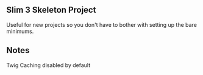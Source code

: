 ##  Slim 3 Skeleton Project

Useful for new projects so you don't have to bother with setting up the bare minimums.

## Notes
Twig Caching disabled by default
